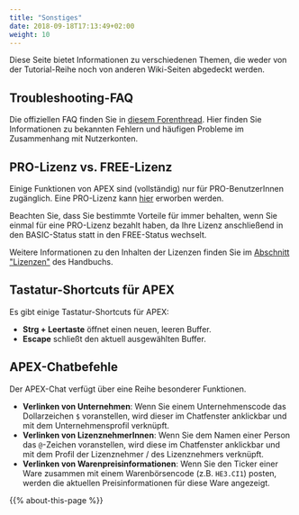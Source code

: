 ```yaml
---
title: "Sonstiges"
date: 2018-09-18T17:13:49+02:00
weight: 10
---
```


Diese Seite bietet Informationen zu verschiedenen Themen, die weder von der Tutorial-Reihe noch von anderen Wiki-Seiten abgedeckt werden.

## Troubleshooting-FAQ

Die offiziellen FAQ finden Sie in [diesem Forenthread](https://com.prosperousuniverse.com/t/frequently-asked-questions/). Hier finden Sie Informationen zu bekannten Fehlern und häufigen Probleme im Zusammenhang mit Nutzerkonten.

## PRO-Lizenz vs. FREE-Lizenz

Einige Funktionen von APEX sind (vollständig) nur für PRO-BenutzerInnen zugänglich. Eine PRO-Lizenz kann [hier](https://prosperousuniverse.com/premium) erworben werden.

Beachten Sie, dass Sie bestimmte Vorteile für immer behalten, wenn Sie einmal für eine PRO-Lizenz bezahlt haben, da Ihre Lizenz anschließend in den BASIC-Status statt in den FREE-Status wechselt.

Weitere Informationen zu den Inhalten der Lizenzen finden Sie im [Abschnitt "Lizenzen"](../../wiki/pro-license) des Handbuchs.

## Tastatur-Shortcuts für APEX

Es gibt einige Tastatur-Shortcuts für APEX:
- **Strg + Leertaste** öffnet einen neuen, leeren Buffer.
- **Escape** schließt den aktuell ausgewählten Buffer.
  

## APEX-Chatbefehle

Der APEX-Chat verfügt über eine Reihe besonderer Funktionen.  
- **Verlinken von Unternehmen**: Wenn Sie einem Unternehmenscode das Dollarzeichen `$` voranstellen, wird dieser im Chatfenster anklickbar und mit dem Unternehmensprofil verknüpft.
- **Verlinken von LizenznehmerInnen**: Wenn Sie dem Namen einer Person das `@`-Zeichen voranstellen, wird diese im Chatfenster anklickbar und mit dem Profil der Lizenznehmer / des Lizenznehmers verknüpft.
- **Verlinken von Warenpreisinformationen**: Wenn Sie den Ticker einer Ware zusammen mit einem Warenbörsencode (z.B. `HE3.CI1`) posten, werden die aktuellen Preisinformationen für diese Ware angezeigt. 

{{% about-this-page %}}
